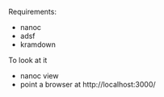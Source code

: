 Requirements:
 * nanoc
 * adsf
 * kramdown

To look at it
 * nanoc view
 * point a browser at http://localhost:3000/